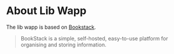 # About Lib Wapp

The lib wapp is based on [Bookstack](https://www.bookstackapp.com/).

> BookStack is a simple, self-hosted, easy-to-use platform for organising and storing information.
